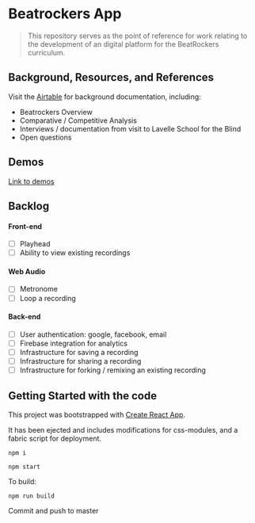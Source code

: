 # Beatrockers App

> This repository serves as the point of reference for work relating to the development of an digital platform for the BeatRockers curriculum.

## Background, Resources, and References

Visit the [Airtable](https://airtable.com/tbloTysbX6RKMGqd2/viwijbvau0UMShRIe) for background documentation, including:
- Beatrockers Overview
- Comparative / Competitive Analysis
- Interviews / documentation from visit to Lavelle School for the Blind
- Open questions

## Demos

[Link to demos](https://frog-ny.github.io/beatrockers/build/)

## Backlog

#### Front-end
- [ ] Playhead
- [ ] Ability to view existing recordings

#### Web Audio
- [ ] Metronome
- [ ] Loop a recording

#### Back-end
- [ ] User authentication: google, facebook, email
- [ ] Firebase integration for analytics
- [ ] Infrastructure for saving a recording
- [ ] Infrastructure for sharing a recording
- [ ] Infrastructure for forking / remixing an existing recording

## Getting Started with the code

This project was bootstrapped with [Create React App](https://github.com/facebookincubator/create-react-app).

It has been ejected and includes modifications for css-modules, and a fabric script for deployment.

`npm i`

`npm start`

To build:

`npm run build`

Commit and push to master
